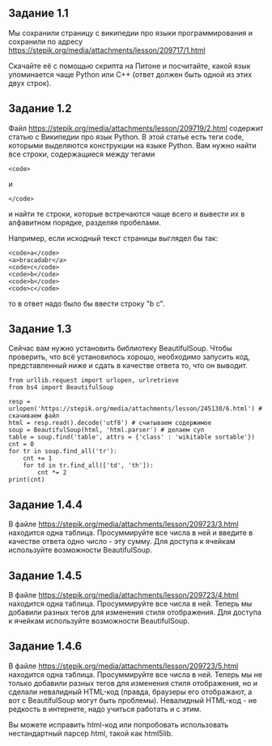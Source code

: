 ## Задание 1.1

Мы сохранили страницу с википедии про языки программирования и сохранили по адресу https://stepik.org/media/attachments/lesson/209717/1.html

Скачайте её с помощью скрипта на Питоне и посчитайте, какой язык упоминается чаще Python или C++ (ответ должен быть одной из этих двух строк).

## Задание 1.2

Файл https://stepik.org/media/attachments/lesson/209719/2.html содержит статью с Википедии про язык Python. В этой статье есть теги code, которыми выделяются конструкции на языке Python. Вам нужно найти все строки, содержащиеся между тегами 

    <code> 

и 

    </code>

и найти те строки, которые встречаются чаще всего и вывести их в алфавитном порядке, разделяя пробелами.

Например, если исходный текст страницы выглядел бы так:

    <code>a</code>
    <a>bracadabr</a>
    <code>c</code>
    <code>b</code>
    <code>b</code>
    <code>c</code>
то в ответ надо было бы ввести строку "b c".

## Задание 1.3

Сейчас вам нужно установить библиотеку BeautifulSoup. Чтобы проверить, что всё установилось хорошо, необходимо запусить код, представленный ниже и сдать в качестве ответа то, что он выводит.

 

    from urllib.request import urlopen, urlretrieve
    from bs4 import BeautifulSoup

    resp = urlopen('https://stepik.org/media/attachments/lesson/245130/6.html') # скачиваем файл
    html = resp.read().decode('utf8') # считываем содержимое
    soup = BeautifulSoup(html, 'html.parser') # делаем суп
    table = soup.find('table', attrs = {'class' : 'wikitable sortable'})
    cnt = 0
    for tr in soup.find_all('tr'):
        cnt += 1
        for td in tr.find_all(['td', 'th']):
            cnt *= 2
    print(cnt)

## Задание 1.4.4

В файле https://stepik.org/media/attachments/lesson/209723/3.html находится одна таблица. Просуммируйте все числа в ней и введите в качестве ответа одно число - эту сумму. Для доступа к ячейкам используйте возможности BeautifulSoup.

## Задание 1.4.5

В файле https://stepik.org/media/attachments/lesson/209723/4.html находится одна таблица. Просуммируйте все числа в ней. Теперь мы добавили разных тегов для изменения стиля отображения. Для доступа к ячейкам используйте возможности BeautifulSoup.

## Задание 1.4.6

В файле https://stepik.org/media/attachments/lesson/209723/5.html находится одна таблица. Просуммируйте все числа в ней. Теперь мы не только добавили разных тегов для изменения стиля отображения, но и сделали невалидный HTML-код (правда, браузеры его отображают, а вот с BeautifulSoup могут быть проблемы). Невалидный HTML-код - не редкость в интернете, надо учиться работать и с этим.

Вы можете исправить html-код или попробовать использовать нестандартный парсер html, такой как html5lib.
